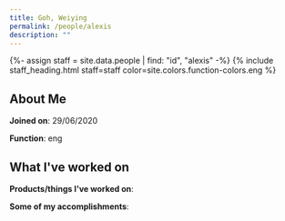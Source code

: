 ```yaml
---
title: Goh, Weiying
permalink: /people/alexis
description: ""
---
```


{%- assign staff = site.data.people | find: "id", "alexis" -%}
{% include staff_heading.html staff=staff color=site.colors.function-colors.eng %}

## About Me

**Joined on**: 29/06/2020

**Function**: eng

## What I've worked on

**Products/things I've worked on**:


**Some of my accomplishments**:

